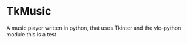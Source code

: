 # TkMusic
A music player written in python, that uses Tkinter and the vlc-python module
this is a test
